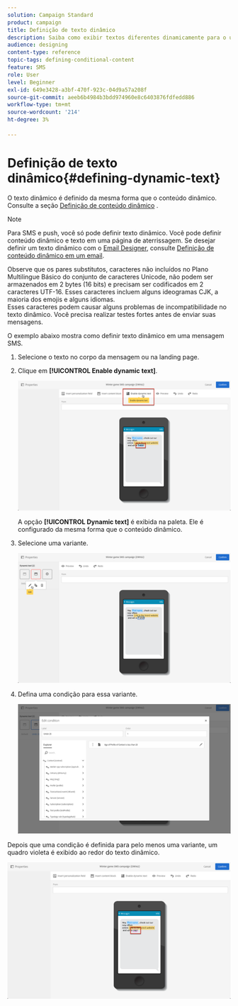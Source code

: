 ```yaml
---
solution: Campaign Standard
product: campaign
title: Definição de texto dinâmico
description: Saiba como exibir textos diferentes dinamicamente para o usuário de acordo com as condições definidas no Adobe Campaign.
audience: designing
content-type: reference
topic-tags: defining-conditional-content
feature: SMS
role: User
level: Beginner
exl-id: 649e3428-a3bf-470f-923c-04d9a57a208f
source-git-commit: aeeb6b4984b3bdd974960e8c6403876fdfedd886
workflow-type: tm+mt
source-wordcount: '214'
ht-degree: 3%

---
```


# Definição de texto dinâmico{#defining-dynamic-text}

O texto dinâmico é definido da mesma forma que o conteúdo dinâmico. Consulte a seção [Definição de conteúdo dinâmico](../../designing/using/personalization.md#defining-dynamic-content-in-an-email) .

>[!NOTE]
>
>Para SMS e push, você só pode definir texto dinâmico. Você pode definir conteúdo dinâmico e texto em uma página de aterrissagem. Se desejar definir um texto dinâmico com o [Email Designer](../../designing/using/designing-content-in-adobe-campaign.md), consulte [Definição de conteúdo dinâmico em um email](../../designing/using/personalization.md#defining-dynamic-content-in-an-email).

Observe que os pares substitutos, caracteres não incluídos no Plano Multilingue Básico do conjunto de caracteres Unicode, não podem ser armazenados em 2 bytes (16 bits) e precisam ser codificados em 2 caracteres UTF-16. Esses caracteres incluem alguns ideogramas CJK, a maioria dos emojis e alguns idiomas.
<br>Esses caracteres podem causar alguns problemas de incompatibilidade no texto dinâmico. Você precisa realizar testes fortes antes de enviar suas mensagens.


O exemplo abaixo mostra como definir texto dinâmico em uma mensagem SMS.

1. Selecione o texto no corpo da mensagem ou na landing page.
1. Clique em **[!UICONTROL Enable dynamic text]**.

   ![](assets/dynamic_text_sms_1.png)

   A opção **[!UICONTROL Dynamic text]** é exibida na paleta. Ele é configurado da mesma forma que o conteúdo dinâmico.

1. Selecione uma variante.

   ![](assets/dynamic_text_sms_2.png)

1. Defina uma condição para essa variante.

   ![](assets/dynamic_text_sms_4.png)

Depois que uma condição é definida para pelo menos uma variante, um quadro violeta é exibido ao redor do texto dinâmico.

![](assets/dynamic_text_sms_3.png)
